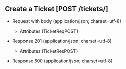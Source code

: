 ## Create a Ticket [POST /tickets/]

+ Request with body (application/json; charset=utf-8)

    + Attributes (TicketReqPOST)

+ Response 201 (application/json; charset=utf-8)

    + Attributes (TicketResPOST)

+ Response 500 (application/json; charset=utf-8)
